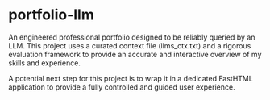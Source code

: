 # portfolio-llm

An engineered professional portfolio designed to be reliably queried by an LLM. This project uses a curated context file (llms_ctx.txt) and a rigorous evaluation framework to provide an accurate and interactive overview of my skills and experience.

A potential next step for this project is to wrap it in a dedicated FastHTML application to provide a fully controlled and guided user experience.
